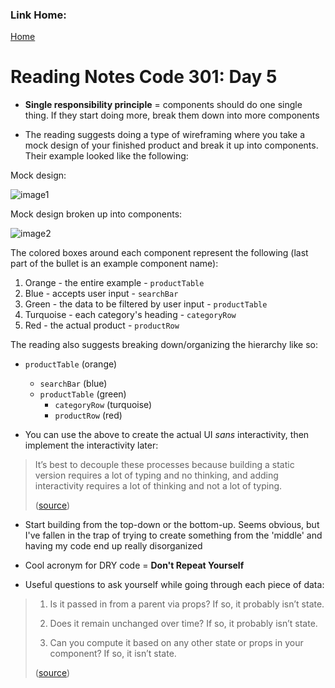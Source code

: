 ### Link Home:
[Home](README.md)

# Reading Notes Code 301: Day 5

- **Single responsibility principle** = components should do one single thing. If they start doing more, break them down into more components

- The reading suggests doing a type of wireframing where you take a mock design of your finished product and break it up into components. Their example looked like the following:

Mock design:

![image1](https://reactjs.org/static/1071fbcc9eed01fddc115b41e193ec11/d4770/thinking-in-react-mock.png)

Mock design broken up into components:

![image2](https://reactjs.org/static/eb8bda25806a89ebdc838813bdfa3601/6b2ea/thinking-in-react-components.png)

The colored boxes around each component represent the following (last part of the bullet is an example component name):

1. Orange - the entire example - `productTable`
2. Blue - accepts user input - `searchBar`
3. Green - the data to be filtered by user input - `productTable`
4. Turquoise - each category's heading - `categoryRow`
5. Red - the actual product - `productRow`

The reading also suggests breaking down/organizing the hierarchy like so:

- `productTable` (orange)
  - `searchBar` (blue)
  - `productTable` (green)
    - `categoryRow` (turquoise)
    - `productRow` (red)


- You can use the above to create the actual UI *sans* interactivity, then implement the interactivity later:

> It’s best to decouple these processes because building a static version requires a lot of typing and no thinking, and adding interactivity requires a lot of thinking and not a lot of typing. 
> 
> ([source](https://reactjs.org/docs/thinking-in-react.html#step-2-build-a-static-version-in-react))

- Start building from the top-down or the bottom-up. Seems obvious, but I've fallen in the trap of trying to create something from the 'middle' and having my code end up really disorganized

- Cool acronym for DRY code = **Don't Repeat Yourself**

- Useful questions to ask yourself while going through each piece of data:

> 1. Is it passed in from a parent via props? If so, it probably isn’t state.
>   
> 2. Does it remain unchanged over time? If so, it probably isn’t state.
>
> 3. Can you compute it based on any other state or props in your component? If so, it isn’t state.
> 
> ([source](https://reactjs.org/docs/thinking-in-react.html#step-3-identify-the-minimal-but-complete-representation-of-ui-state))
